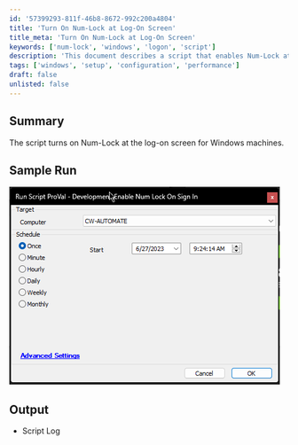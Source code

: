 ```yaml
---
id: '57399293-811f-46b8-8672-992c200a4804'
title: 'Turn On Num-Lock at Log-On Screen'
title_meta: 'Turn On Num-Lock at Log-On Screen'
keywords: ['num-lock', 'windows', 'logon', 'script']
description: 'This document describes a script that enables Num-Lock at the log-on screen for Windows machines, ensuring that users have immediate access to the numeric keypad upon logging in.'
tags: ['windows', 'setup', 'configuration', 'performance']
draft: false
unlisted: false
---
```

## Summary

The script turns on Num-Lock at the log-on screen for Windows machines.

## Sample Run

![Sample Run](../../../static/img/Enable-Num-Lock-On-Sign-In/image_1.png)

## Output

- Script Log







